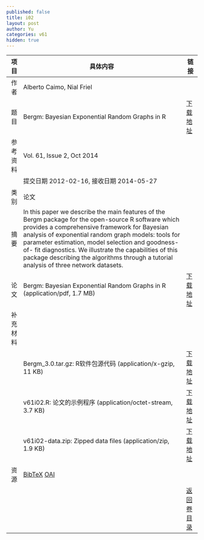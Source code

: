 ```yaml
---
published: false
title: i02
layout: post
author: Yu
categories: v61
hidden: true
---
```


| 项目 | 具体内容 | 链接 |
|---:|---|---|
| 作者 | Alberto Caimo, Nial Friel| |
| 题目 |Bergm: Bayesian Exponential Random Graphs in R | [下载地址](http://www.jstatsoft.org/v61/i02/paper) |
| 参考资料 |Vol. 61, Issue 2, Oct 2014 | |
| | 提交日期 2012-02-16, 接收日期 2014-05-27| | 
| 类别 | 论文| |
| 摘要 | In this paper we describe the main features of the Bergm package for the open-source R software which provides a comprehensive framework for Bayesian analysis of exponential random graph models: tools for parameter estimation, model selection and goodness-of- fit diagnostics. We illustrate the capabilities of this package describing the algorithms through a tutorial analysis of three network datasets.| |
| 论文 | Bergm: Bayesian Exponential Random Graphs in R  (application/pdf, 1.7 MB)| [下载地址](http://www.jstatsoft.org/v61/i02/paper) |
| 补充材料 | | |
| |Bergm_3.0.tar.gz: R软件包源代码  (application/x-gzip, 11 KB)|  [下载地址](http://www.jstatsoft.org/v61/i02/supp/1) |
| |v61i02.R:         论文的示例程序  (application/octet-stream, 3.7 KB)|  [下载地址](http://www.jstatsoft.org/v61/i02/supp/2) |
| |v61i02-data.zip:  Zipped data files  (application/zip, 1.9 KB)|  [下载地址](http://www.jstatsoft.org/v61/i02/supp/3) |
| 资源 | [BibTeX](http://www.jstatsoft.org/v61/i02/bibtex) [OAI](http://www.jstatsoft.org/oai?verb=GetRecord&identifier=oai.jstatsoft/v61/i02&prefix=oai_dc)| |
| |  | [返回卷目录]({{site.baseurl}}/volume/v61.html) |